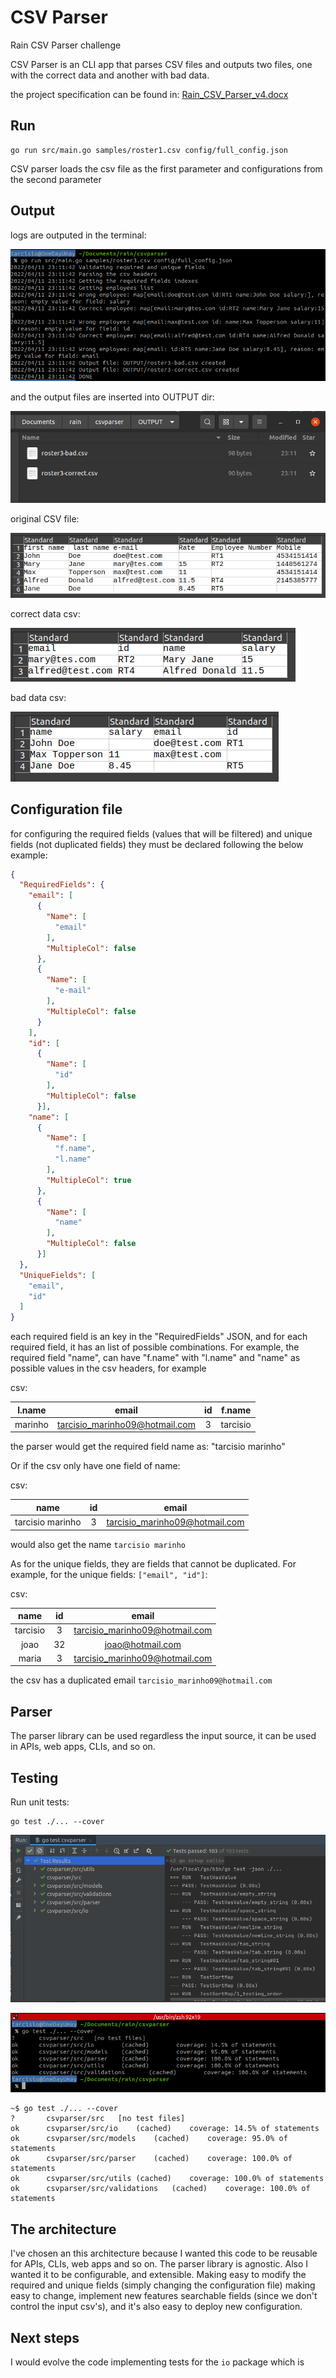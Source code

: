 # CSV Parser
Rain CSV Parser challenge

CSV Parser is an CLI app that parses CSV files and outputs two files, one with the correct data and another with bad data.

the project specification can be found in: [Rain_CSV_Parser_v4.docx](Rain_CSV_Parser_v4.docx)
## Run

```console
go run src/main.go samples/roster1.csv config/full_config.json
```
CSV parser loads the csv file as the first parameter and configurations from the second parameter

## Output
logs are outputed in the terminal:

![](screenshots/logs-success.png)

and the output files are inserted into OUTPUT dir:

![](screenshots/outputdir.png)

original CSV file:

![](screenshots/example3.png)

correct data csv:

![](screenshots/correct-csv.png)

bad data csv:

![](screenshots/bad-csv.png)


## Configuration file
for configuring the required fields (values that will be filtered) and unique fields (not duplicated fields)
they must be declared following the below example:
```json
{
  "RequiredFields": {
    "email": [
      {
        "Name": [
          "email"
        ],
        "MultipleCol": false
      },
      {
        "Name": [
          "e-mail"
        ],
        "MultipleCol": false
      }
    ],
    "id": [
      {
        "Name": [
          "id"
        ],
        "MultipleCol": false
      }],
    "name": [
      {
        "Name": [
          "f.name",
          "l.name"
        ],
        "MultipleCol": true
      },
      {
        "Name": [
          "name"
        ],
        "MultipleCol": false
      }]
  },
  "UniqueFields": [
    "email",
    "id"
  ]
}
```
    
each required field is an key in the "RequiredFields" JSON,
and for each required field, it has an list of possible combinations.
For example, the required field "name", can have "f.name" with "l.name" and "name" 
as possible values in the csv headers, for example

csv:

| l.name |  email   | id  |   f.name  |
| :---: |:---:|:---:|-----|
| marinho | tarcisio_marinho09@hotmail.com | 3 |  tarcisio   |

the parser would get the required field name as: "tarcisio marinho"

Or if the csv only have one field of name:

csv:

| name | id  | email |
| :---: |:---:| :---: |
| tarcisio marinho |  3  | tarcisio_marinho09@hotmail.com |

would also get the name `tarcisio marinho`

As for the unique fields, they are fields that cannot be duplicated.
For example, for the unique fields: ```["email", "id"]```:
    
csv:


| name | id  | email |
| :---: |:---:| :---: |
| tarcisio |  3  | tarcisio_marinho09@hotmail.com |
| joao | 32  | joao@hotmail.com |
| maria |  3  | tarcisio_marinho09@hotmail.com |


the csv has a duplicated email ``tarcisio_marinho09@hotmail.com`` 


## Parser

The parser library can be used regardless the input source, 
it can be used in APIs, web apps, CLIs, and so on.

## Testing
Run unit tests:

```console
go test ./... --cover
```

![](screenshots/tests1.png)

![](screenshots/tests2.png)

    ~$ go test ./... --cover
    ?   	csvparser/src	[no test files]
    ok  	csvparser/src/io	(cached)	coverage: 14.5% of statements
    ok  	csvparser/src/models	(cached)	coverage: 95.0% of statements
    ok  	csvparser/src/parser	(cached)	coverage: 100.0% of statements
    ok  	csvparser/src/utils	(cached)	coverage: 100.0% of statements
    ok  	csvparser/src/validations	(cached)	coverage: 100.0% of statements

## The architecture
I've chosen an this architecture because I wanted this code to be reusable for
APIs, CLIs, web apps and so on. The parser library is agnostic.
Also I wanted it to be configurable, and extensible. Making easy to modify the required and unique fields (simply changing the configuration file)
making easy to change, implement new features searchable fields (since we don't control the input csv's), and it's also easy to deploy new configuration.

## Next steps
I would evolve the code implementing tests for the `io` package
which is 